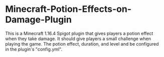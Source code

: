 # Minecraft-Potion-Effects-on-Damage-Plugin
This is a Minecraft 1.16.4 Spigot plugin that gives players a potion effect when they take damage. It should give players a small challenge when playing the game.  The potion effect, duration, and level and be configured in the plugin's "config.yml".
